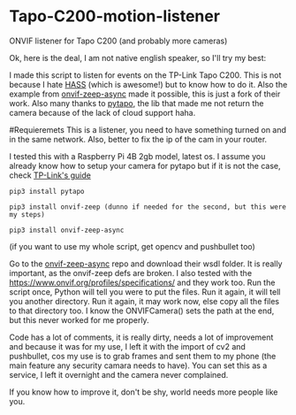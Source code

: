 # Tapo-C200-motion-listener
ONVIF listener for Tapo C200 (and probably more cameras)


Ok, here is the deal, I am not native english speaker, so I'll try my best:

I made this script to listen for events on the TP-Link Tapo C200. This is not because I hate [HASS](https://www.home-assistant.io/) (which is awesome!) but to know how to do it. Also the example from [onvif-zeep-async](https://github.com/hunterjm/python-onvif-zeep-async) made it possible, this is just a fork of their work. Also many thanks to [pytapo](https://github.com/JurajNyiri/pytapo), the lib that made me not return the camera because of the lack of cloud support haha. 

#Requieremets
This is a listener, you need to have something turned on and in the same network. Also, better to fix the ip of the cam in your router.

I tested this with a Raspberry Pi 4B 2gb model, latest os. I assume you already know how to setup your camera for pytapo but if it is not the case, check [TP-Link's guide](https://www.tp-link.com/us/support/faq/2680/)

```
pip3 install pytapo
```
```
pip3 install onvif-zeep (dunno if needed for the second, but this were my steps)
```
```
pip3 install onvif-zeep-async 
```
(if you want to use my whole script, get opencv and pushbullet too)

Go to the [onvif-zeep-async](https://github.com/hunterjm/python-onvif-zeep-async) repo and download their wsdl folder. It is really important, as the onvif-zeep defs are broken. I also tested with the https://www.onvif.org/profiles/specifications/ and they work too. Run the script once, Python will tell you were to put the files. Run it again, it will tell you another directory. Run it again, it may work now, else copy all the files to that directory too. I know the ONVIFCamera() sets the path at the end, but this never worked for me properly. 

Code has a lot of comments, it is really dirty, needs a lot of improvement and because it was for my use, I left it with the import of cv2 and pushbullet, cos my use is to grab frames and sent them to my phone (the main feature any security camara needs to have). You can set this as a service, I left it overnight and the camera never complained.

If you know how to improve it, don't be shy, world needs more people like you.
